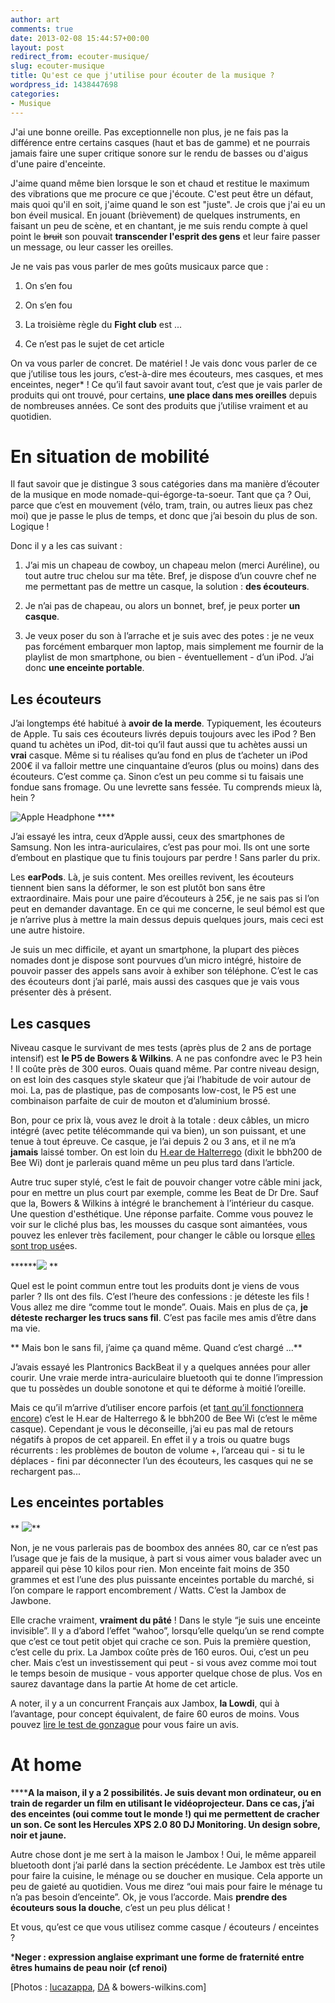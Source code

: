 ```yaml
---
author: art
comments: true
date: 2013-02-08 15:44:57+00:00
layout: post
redirect_from: ecouter-musique/
slug: ecouter-musique
title: Qu'est ce que j'utilise pour écouter de la musique ?
wordpress_id: 1438447698
categories:
- Musique
---
```


J'ai une bonne oreille. Pas exceptionnelle non plus, je ne fais pas la différence entre certains casques (haut et bas de gamme) et ne pourrais jamais faire une super critique sonore sur le rendu de basses ou d'aigus d'une paire d'enceinte.

J'aime quand même bien lorsque le son et chaud et restitue le maximum des vibrations que me procure ce que j'écoute. C'est peut être un défaut, mais quoi qu'il en soit, j'aime quand le son est "juste". Je crois que j'ai eu un bon éveil musical. En jouant (brièvement) de quelques instruments, en faisant un peu de scène, et en chantant, je me suis rendu compte à quel point le <del>bruit</del> son pouvait **transcender l'esprit des gens** et leur faire passer un message, ou leur casser les oreilles.



Je ne vais pas vous parler de mes goûts musicaux parce que :



	
  1. On s’en fou

	
  2. On s’en fou

	
  3. La troisième règle du **Fight club** est ...

	
  4. Ce n’est pas le sujet de cet article


On va vous parler de concret. De matériel ! Je vais donc vous parler de ce que j’utilise tous les jours, c’est-à-dire mes écouteurs, mes casques, et mes enceintes, neger* !
Ce qu’il faut savoir avant tout, c’est que je vais parler de produits qui ont trouvé, pour certains, **une place dans mes oreilles** depuis de nombreuses années. Ce sont des produits que j’utilise vraiment et au quotidien.


# En situation de mobilité


Il faut savoir que je distingue 3 sous catégories dans ma manière d’écouter de la musique en mode nomade-qui-égorge-ta-soeur. Tant que ça ? Oui, parce que c’est en mouvement (vélo, tram, train, ou autres lieux pas chez moi) que je passe le plus de temps, et donc que j’ai besoin du plus de son. Logique !

Donc il y a les cas suivant :



	
  1. J’ai mis un chapeau de cowboy, un chapeau melon (merci Auréline), ou tout autre truc chelou sur ma tête. Bref, je dispose d’un couvre chef ne me permettant pas de mettre un casque, la solution : **des écouteurs**.

	
  2. Je n’ai pas de chapeau, ou alors un bonnet, bref, je peux porter **un casque**.

	
  3. Je veux poser du son à l’arrache et je suis avec des potes : je ne veux pas forcément embarquer mon laptop, mais simplement me fournir de la playlist de mon smartphone, ou bien - éventuellement - d’un iPod. J’ai donc **une enceinte portable**.




## Les écouteurs


J’ai longtemps été habitué à **avoir de la merde**. Typiquement, les écouteurs de Apple. Tu sais ces écouteurs livrés depuis toujours avec les iPod ? Ben quand tu achètes un iPod, dit-toi qu’il faut aussi que tu achètes aussi un **vrai** casque. Même si tu réalises qu’au fond en plus de t’acheter un iPod 200€ il va falloir mettre une cinquantaine d’euros (plus ou moins) dans des écouteurs. C’est comme ça. Sinon c’est un peu comme si tu faisais une fondue sans fromage. Ou une levrette sans fessée. Tu comprends mieux là, hein ?

<img alt="Apple Headphone" data-src="https://static.irz.fr/2013/02/apple-headphone.jpg" src="https://static.irz.fr/thumb.php?size=<100&crop=0&src=https://static.irz.fr/2013/02/apple-headphone.jpg" />
****

J’ai essayé les intra, ceux d’Apple aussi, ceux des smartphones de Samsung. Non les intra-auriculaires, c’est pas pour moi. Ils ont une sorte d’embout en plastique que tu finis toujours par perdre ! Sans parler du prix.

Les **earPods**. Là, je suis content. Mes oreilles revivent, les écouteurs tiennent bien sans la déformer, le son est plutôt bon sans être extraordinaire. Mais pour une paire d’écouteurs à 25€, je ne sais pas si l’on peut en demander davantage. En ce qui me concerne, le seul bémol est que je n’arrive plus à mettre la main dessus depuis quelques jours, mais ceci est une autre histoire.

Je suis un mec difficile, et ayant un smartphone, la plupart des pièces nomades dont je dispose sont pourvues d’un micro intégré, histoire de pouvoir passer des appels sans avoir à exhiber son téléphone. C’est le cas des écouteurs dont j’ai parlé, mais aussi des casques que je vais vous présenter dès à présent.


## Les casques


Niveau casque le survivant de mes tests (après plus de 2 ans de portage intensif) est **le P5 de Bowers & Wilkins**. A ne pas confondre avec le P3 hein ! Il coûte près de 300 euros. Ouais quand même. Par contre niveau design, on est loin des casques style skateur que j’ai l’habitude de voir autour de moi. La, pas de plastique, pas de composants low-cost, le P5 est une combinaison parfaite de cuir de mouton et d’aluminium brossé.

Bon, pour ce prix là, vous avez le droit à la totale : deux câbles, un micro intégré (avec petite télécommande qui va bien), un son puissant, et une tenue à tout épreuve. Ce casque, je l’ai depuis 2 ou 3 ans, et il ne m’a **jamais** laissé tomber. On est loin du [H.ear de Halterrego](https://irz.fr/hear-halterrego-bbh200-beewi) (dixit le bbh200 de Bee Wi) dont je parlerais quand même un peu plus tard dans l’article.

Autre truc super stylé, c’est le fait de pouvoir changer votre câble mini jack, pour en mettre un plus court par exemple, comme les Beat de Dr Dre. Sauf que la, Bowers & Wilkins à intégré le branchement à l’intérieur du casque. Une question d'esthétique. Une réponse parfaite. Comme vous pouvez le voir sur le cliché plus bas, les mousses du casque sont aimantées, vous pouvez les enlever très facilement, pour changer le câble ou lorsque [elles sont trop usé](http://www.custom-cable.co.uk/b-and-w-p5-replacement-earpads.html)es.

******![](https://lh4.googleusercontent.com/Hfdmqr1fIqX8xsDAwnLtoiEmS0YPYEpzElYHwKisPqGa9V-W95UEk1LWAp3h1njGbxU6AfcJMPimt9K_SXnkaUj4-FigQVIrdDVicYNrD6iv2DfsTxBK)
**

Quel est le point commun entre tout les produits dont je viens de vous parler ? Ils ont des fils. C’est l’heure des confessions : je déteste les fils ! Vous allez me dire “comme tout le monde”. Ouais. Mais en plus de ça, **je déteste recharger les trucs sans fil**. C’est pas facile mes amis d’être dans ma vie.

** Mais bon le sans fil, j’aime ça quand même. Quand c’est chargé ...**

J’avais essayé les Plantronics BackBeat il y a quelques années pour aller courir. Une vraie merde intra-auriculaire bluetooth qui te donne l’impression que tu possèdes un double sonotone et qui te déforme à moitié l’oreille.

Mais ce qu’il m’arrive d’utiliser encore parfois (et [tant qu’il fonctionnera encore](https://irz.fr/hear-halterrego-bbh200-beewi)) c’est le H.ear de Halterrego & le bbh200 de Bee Wi (c’est le même casque). Cependant je vous le déconseille, j’ai eu pas mal de retours négatifs à propos de cet appareil. En effet il y a trois ou quatre bugs récurrents : les problèmes de bouton de volume +, l’arceau qui - si tu le déplaces - fini par déconnecter l’un des écouteurs, les casques qui ne se rechargent pas...


## Les enceintes portables


** ![](https://lh5.googleusercontent.com/YDjICX0XShLJwGA3wpq9etGRyVn5v3HRAFMf7h--OAVQBW0NK9BLJVHkFO9H76S6_zs2B4Kt02MF7QewuHxAaJ1U3uF4EWJ9_jXnGgQfEixRrx5FdAbMdJBcLg)**

Non, je ne vous parlerais pas de boombox des années 80, car ce n’est pas l’usage que je fais de la musique, à part si vous aimer vous balader avec un appareil qui pèse 10 kilos pour rien. Mon enceinte fait moins de 350 grammes et est l’une des plus puissante enceintes portable du marché, si l’on compare le rapport encombrement / Watts. C’est la Jambox de Jawbone.

Elle crache vraiment, **vraiment du pâté** ! Dans le style “je suis une enceinte invisible”. Il y a d’abord l’effet “wahoo”, lorsqu’elle quelqu’un se rend compte que c’est ce tout petit objet qui crache ce son. Puis la première question, c’est celle du prix. La Jambox coûte près de 160 euros. Oui, c’est un peu cher. Mais c’est un investissement qui peut - si vous avez comme moi tout le temps besoin de musique - vous apporter quelque chose de plus. Vos en saurez davantage dans la partie At home de cet article.

A noter, il y a un concurrent Français aux Jambox, **la Lowdi**, qui à l’avantage, pour concept équivalent, de faire 60 euros de moins. Vous pouvez [lire le test de gonzague](http://gonzague.me/test-enceinte-bluetooth-lowdi) pour vous faire un avis.


# At home


******A la maison, il y a 2 possibilités. Je suis devant mon ordinateur, ou en train de regarder un film en utilisant le vidéoprojecteur. Dans ce cas, j’ai des enceintes (oui comme tout le monde !) qui me permettent de cracher un son. Ce sont les Hercules XPS 2.0 80 DJ Monitoring. Un design sobre, noir et jaune.**

Autre chose dont je me sert à la maison le Jambox ! Oui, le même appareil bluetooth dont j’ai parlé dans la section précédente. Le Jambox est très utile pour faire la cuisine, le ménage ou se doucher en musique. Cela apporte un peu de gaieté au quotidien. Vous me direz “oui mais pour faire le ménage tu n’a pas besoin d’enceinte”. Ok, je vous l’accorde. Mais **prendre des écouteurs sous la douche**, c’est un peu plus délicat !

Et vous, qu’est ce que vous utilisez comme casque / écouteurs / enceintes ?

***Neger : expression anglaise exprimant une forme de fraternité entre êtres humains de peau noir (cf renoi)**

[Photos : [lucazappa](http://www.flickr.com/photos/lucazappa/4042918364/), [DA](http://h0t-c0m-tr0i-p0mm.deviantart.com/art/Listen-to-music-II-110219569) & bowers-wilkins.com]
